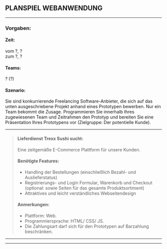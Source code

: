 <!-- todo: Anpassen und von Verwaltungssoftware differenzieren -->

## PLANSPIEL WEBANWENDUNG

---

### Vorgaben:

#### Zeit:
vom ?, ?  
zum ?, ?  

#### Teams: 
? (?)

#### Szenario:
Sie sind konkurrierende Freelancing Software-Anbieter, die sich auf das unten ausgeschriebene Projekt anhand eines Prototypen bewerben. Nur ein Team bekommt die Zusage.
Programmieren Sie innerhalb Ihres zugewiesenen Team und Zeitrahmen den Prototyp und bereiten Sie eine Präsentation Ihres Prototypens vor (Zielgruppe: Der potentielle Kunde).

---

>#### Lieferdienst Trexx Sushi sucht:
>
>Eine zeitgemäße E-Commerce Plattform für unsere Kunden.
>
>
>#### Benötigte Features:
>- Handling der Bestellungen (einschließlich Bezahl- und Auslieferstatus)
>- Registrierungs- und Login Formular, Warenkorb und Checkout (optional: sowie Seiten für das gesamte Produktsortiment)
>- Attraktives und leicht verständliches Webseitendesign
>
>#### Anmerkungen:
>- Plattform: Web.
>- Programmiersprache: HTML/ CSS/ JS.
>- Die Zahlungsart darf sich für den Prototypen auf Barzahlung beschränken.

---

---
